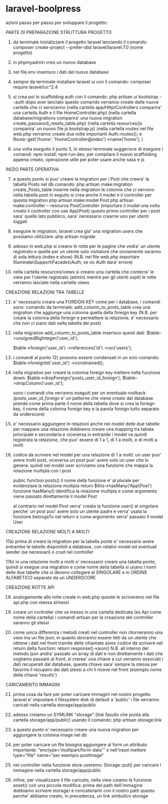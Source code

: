 # laravel-boolpress
azioni passo per passo per sviluppare il progetto:

PARTE DI PREPARAZIONE STRUTTURA PROGETTO

1) da terminale inizializzare il progetto laravel lanciando il comando:
   composer create-project --prefer-dist laravel/laravel:7.0 (nome progetto)

2) in phpmyadmin creo un nuovo database

3) nel file.env inserisco i dati del nuovo database

4) sempre da terminale installare laravel ui con il comando:
   composer require laravel/ui:^2.4

5) si crea poi lo scaffolding auth con il comando:
   php artisan ui bootstrap --auth
   dopo aver lanciato questo comando verranno create delle nuove cartelle che ci serviranno
   (nella cartella app/Http/Controllers comparira' una cartella Auth e il file HomeController.php)
   (nella cartella database/migrations comparira' una nuova migration create_password_resets_table.php)
   (nella cartella resources/js comparira' un nuovo file js bootstrap.js) 
   (nella cartella routes nel file web.php verranno create due rotte importanti Auth::routes(); e 
    Route::get('/home', 'HomeController@index')->name('home'); ) 
     
6) una volta eseguito il punto 5, lo stesso terminale suggerisce di eseguire i comandi:
   npm install;
   npm run dev;
   per compilare il nuovo scaffolding appena creato, operazione utile per poter usare anche sass e js

INIZIO PARTE OPERATIVA

7) a questo punto si puo' creare la migration per i Post che creera' la tabella Posts nel db comando:
   php artisan make:migration create_Posts_table
   inserire nella migration le colonne che ci servono nella tabella post 
   in seguito si crea anche il model e il controller per questa migration
   php artisan make:model Post
   php artisan make:controller --resource PostController
   (importare il model una volta creato il controller con use App\Post)
   questo primo controller per i post sara' quello lato pubblico, sara' necessario crearne uno per utenti loggati

8) eseguire le migration, laravel crea gia' una migration users che possiamo utilizzare:
   php artisan migrate 

9) adesso in web.php si creano le rotte per le pagine che vedra' un utente registrato e
   quelle per un utente solo visitatore che ovviamente saranno di sola lettura (index e show)
   (N.B. nel file web.php importare Illuminate\Support\Facades\Auth; se no Auth dara' errore)

10) nella cartella resources/views si creano una cartella che conterra' le view per l'utente registrato 
   (admin) mentre per gli utenti ospiti le rotte verranno lasciate nella cartella views

CREAZIONE RELAZIONI TRA TABELLE

11) e' necessario creare una FOREIGN KEY come per i database, i comandi sono:
    comando da terminale: add_column_to_posts_table
    crea una migration che aggiunge una colonna quella della foreign key
    (N.B. per creare la colonna della foreign e permettere la relazione, e' necessario che non ci siano dati nella tabella dei post)

12) nella migration add_column_to_posts_table inserisco questi dati:
    $table->unsignedBigInteger('user_id');

    $table->foreign('user_id')
       ->references('id')
       ->on('users');

13) i comandi al punto 12) possono essere condensati in un solo comando:
    $table->foreignId('user_id')
      ->constrained();

14) nella migration per creare la colonna foreign key mettere nella funzione down:
    $table->dropForeign('posts_user_id_foreign');
    $table->dropColumn('user_id');

    sono i comandi che verranno eseguiti per un eventuale roolback
    (posts_user_id_foreign e' un patterne che viene creato dal database prende come prima parte il nome della tabella dove si crea la foriegn key, il nome della colonna foreign key e la parola foreign tutto separato da underscore)

15) e' necessario aggiungere le relazioni anche nei model delle due tabelle
    per mappare una relazione dobbiamo creare una mapping tra tabela principale e secondaria e viceversa
    in entrambi i model va quindi registrata la relazione, che puo' essere di 1 a 1, di 1 a molti, e di molti a molti

16) codice da scrivere nel model per una relazione di 1 a molti:
    un user puo' avere molti post, viceversa un post puo' avere solo un user che lo genera:
    quindi nel model user scriviamo una funzione che mappa la relazione multipla con i post

    public function posts() il nome della funzione e' al plurale per evidenziare la relazione multipla
    return $this->hasMany('App\Post')
    funzione hasMany() identifica la relazione multipla e come argomento viene passato direttamente il model Post

    al contrario nel model Post verra' creata la funzione user() al singolare perche' un post puo' avere solo un utente padre e verra' usata la funzione belongsTo nel return e come argomento verra' passato il model User 

CREAZIONE RELAZIONE MOLTI A MOLTI

17a) prima di creare la migration per la tabella ponte e' necessario avere entrambe le tabelle disponibili a database, con relativi model ed eventuali seeder (se necessari) o crud nel controller

17b) in una relazione molti a molti e' necessario creare una tabella ponte, quindi si esegue una migration e come nome della tabella si usano i nomi delle due tabelle che si devono collegare al SINGOLARE e in ORDINE ALFABETICO separate da un UNDERSCORE

CREAZIONE ROTTE API

18) analogamente alle rotte create in web.php queste le scriveremo nel file api.php con stessa sintassi

19) creare un controller che va messo in una cartella dedicata (es Api come nome della cartella) i comandi artisan per la creazione del controller saranno gli stessi

20) come unica differenza i metodi creati nel controller non ritorneranno una view ma un file json, in quanto dovranno essere letti da un utente che ottiene i dati nel front tramite delle chiamate axios
codice da scrivere nel return della function:
   return response()->json()
   N.B. all interno del metodo json andra' passato un array di dati e non direttamente i dati che vogliamo passare al front, si crerea' una chiave a cui verranno associati i dati recuperati dal database, questa chiave sara' sempre la stessa per favorire il recupero dei dati stessi a chi li riceve nel front (esempio nome della chiave 'results')

CARICAMENTO IMMAGINI

21) prima cosa da fare per poter caricare immagini nel nostro progetto laravel e' impostare il filesystem disk di default a 'public'
i file verranno caricati nella cartella storage/app/public

22) adesso creiamo un SYMLINK "storage" (link fasullo che punta alla cartella storage/app/public) usando il comando:
   php artisan storage:link 

23) a questo punto e' necessario creare una nuova migration per aggiungere la colonna image nel db 

24) per poter caricare un file bisogna aggiungere al form un attributo importante:
   "enctype='multipart/form-data'" e nell'input mettere type="file" name="per esempio postImage"

25) nel controller nella funzione store useremo:
   Storage::put() per caricare l immagine nella cartella storage/app/public

26) infine, per visualizzare il file caricato, nella view usiamo la funzione asset() con una piccola modifica:
    prima del path dell'immagine dobbiamo scrivere storage/ e concatenarlo con il nostro path
    questo perche' abbiamo creato, in precedenza, un link simbolico storage